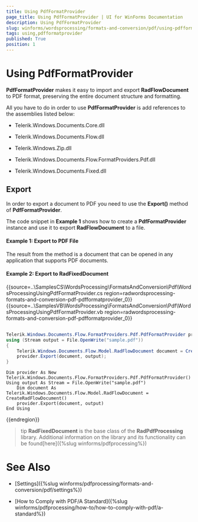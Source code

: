 ```yaml
---
title: Using PdfFormatProvider
page_title: Using PdfFormatProvider | UI for WinForms Documentation
description: Using PdfFormatProvider
slug: winforms/wordsprocessing/formats-and-conversion/pdf/using-pdfformatprovider
tags: using,pdfformatprovider
published: True
position: 1
---
```


# Using PdfFormatProvider

__PdfFormatProvider__ makes it easy to import and export __RadFlowDocument__ to PDF format, preserving the entire document structure and formatting.
      

All you have to do in order to use __PdfFormatProvider__ is add references to the assemblies listed below:
      

* Telerik.Windows.Documents.Core.dll
          

* Telerik.Windows.Documents.Flow.dll
          

* Telerik.Windows.Zip.dll
          

* Telerik.Windows.Documents.Flow.FormatProviders.Pdf.dll
          

* Telerik.Windows.Documents.Fixed.dll
          

## Export

In order to export a document to PDF you need to use the __Export()__ method of __PdfFormatProvider__.
      

The code snippet in __Example 1__ shows how to create a __PdfFormatProvider__ instance and use it to export __RadFlowDocument__ to a file.

#### Example 1: Export to PDF File

The result from the method is a document that can be opened in any application that supports PDF documents.
     
#### Example 2: Export to RadFixedDocument

{{source=..\SamplesCS\WordsProcessing\FormatsAndConversion\Pdf\WordsProcessingUsingPdfFormatProvider.cs region=radwordsprocessing-formats-and-conversion-pdf-pdfformatprovider_0}} 
{{source=..\SamplesVB\WordsProcessing\FormatsAndConversion\Pdf\WordsProcessingUsingPdfFormatProvider.vb region=radwordsprocessing-formats-and-conversion-pdf-pdfformatprovider_0}} 

````C#
            
Telerik.Windows.Documents.Flow.FormatProviders.Pdf.PdfFormatProvider provider = new Telerik.Windows.Documents.Flow.FormatProviders.Pdf.PdfFormatProvider();
using (Stream output = File.OpenWrite("sample.pdf"))
{
    Telerik.Windows.Documents.Flow.Model.RadFlowDocument document = CreateRadFlowDocument();
    provider.Export(document, output);
}

````
````VB.NET
Dim provider As New Telerik.Windows.Documents.Flow.FormatProviders.Pdf.PdfFormatProvider()
Using output As Stream = File.OpenWrite("sample.pdf")
    Dim document As Telerik.Windows.Documents.Flow.Model.RadFlowDocument = CreateRadFlowDocument()
    provider.Export(document, output)
End Using

````

{{endregion}} 

>tip  __RadFixedDocument__ is the base class of the __RadPdfProcessing__ library.  Additional information on the library and its functionality can be found[here]({%slug winforms/pdfprocessing%})
>

# See Also

 * [Settings]({%slug winforms/pdfprocessing/formats-and-conversion/pdf/settings%})

 * [How to Comply with PDF/A Standard]({%slug winforms/pdfprocessing/how-to/how-to-comply-with-pdf/a-standard%})
